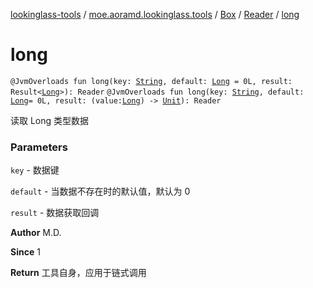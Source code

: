 [lookinglass-tools](../../../index.md) / [moe.aoramd.lookinglass.tools](../../index.md) / [Box](../index.md) / [Reader](index.md) / [long](./long.md)

# long

`@JvmOverloads fun long(key: `[`String`](https://kotlinlang.org/api/latest/jvm/stdlib/kotlin/-string/index.html)`, default: `[`Long`](https://kotlinlang.org/api/latest/jvm/stdlib/kotlin/-long/index.html)` = 0L, result: Result<`[`Long`](https://kotlinlang.org/api/latest/jvm/stdlib/kotlin/-long/index.html)`>): Reader`
`@JvmOverloads fun long(key: `[`String`](https://kotlinlang.org/api/latest/jvm/stdlib/kotlin/-string/index.html)`, default: `[`Long`](https://kotlinlang.org/api/latest/jvm/stdlib/kotlin/-long/index.html)` = 0L, result: (value: `[`Long`](https://kotlinlang.org/api/latest/jvm/stdlib/kotlin/-long/index.html)`) -> `[`Unit`](https://kotlinlang.org/api/latest/jvm/stdlib/kotlin/-unit/index.html)`): Reader`

读取 Long 类型数据

### Parameters

`key` - 数据键

`default` - 当数据不存在时的默认值，默认为 0

`result` - 数据获取回调

**Author**
M.D.

**Since**
1

**Return**
工具自身，应用于链式调用

